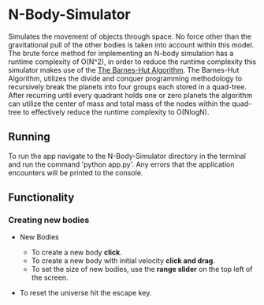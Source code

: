 # N-Body-Simulator

Simulates the movement of objects through space. No force other than the gravitational pull of the other bodies is taken into account
within this model. The brute force method for implementing an N-body simulation has a runtime complexity of O(N^2), in order to reduce the
runtime complexity this simulator makes use of the <a href="http://arborjs.org/docs/barnes-hut" title="Title" target="_blank" >The Barnes-Hut Algorithm</a>. The Barnes-Hut Algorithm, utilizes the divide and conquer
programming methodology to recursively break the planets into four groups each stored in a quad-tree. After recurring until every quadrant holds one or zero planets
the algorithm can utilize the center of mass and total mass of the nodes within the quad-tree to effectively reduce the runtime complexity to O(NlogN).

## Running

To run the app navigate to the N-Body-Simulator directory in the terminal and run the command 'python app.py'.
Any errors that the application encounters will be printed to the console.

## Functionality

### Creating new bodies

- New Bodies
  - To create a new body <b>click</b>.
  - To create a new body with initial velocity <b>click and drag</b>.
  - To set the size of new bodies, use the <B>range slider</B> on the top left of the screen.

- To reset the universe hit the escape key.
